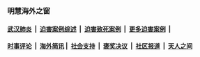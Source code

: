 
### 明慧海外之窗

####  [武汉肺炎](indexes/365.md?t=01201600) &nbsp;|&nbsp;  [迫害案例综述](indexes/328.md?t=01201600) &nbsp;|&nbsp; [迫害致死案例](indexes/277.md?t=01201600)  &nbsp;|&nbsp; [更多迫害案例](indexes/81.md?t=01201600)  &nbsp;|&nbsp; 
####  [时事评论](indexes/251.md?t=01201600) &nbsp;|&nbsp; [海外简讯](indexes/245.md?t=01201600)&nbsp;|&nbsp;  [社会支持](indexes/140.md?t=01201600) &nbsp;|&nbsp; [褒奖决议](indexes/282.md?t=01201600) &nbsp;|&nbsp; [社区报道](indexes/91.md?t=01201600)  &nbsp;|&nbsp; [天人之间](indexes/78.md?t=01201600) 

